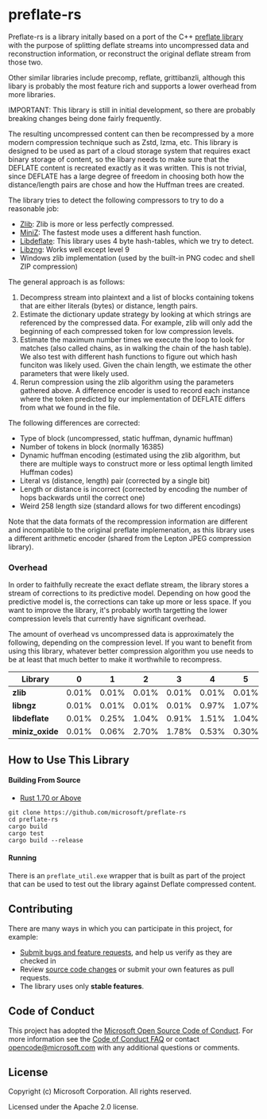 # preflate-rs
Preflate-rs is a library initally based on a port of the C++ [preflate library](https://github.com/deus-libri/preflate/) with the purpose of splitting deflate streams into uncompressed data and reconstruction information, or reconstruct the original deflate stream from those two.

Other similar libraries include precomp, reflate, grittibanzli, although this libary is probably the most feature rich and supports a lower overhead from more libraries.

IMPORTANT: This library is still in initial development, so there are probably breaking changes being done fairly frequently.

The resulting uncompressed content can then be recompressed by a more modern compression technique such as Zstd, lzma, etc. This library is designed to be used as part of a cloud
storage system that requires exact binary storage of content, so the libary needs to make
sure that the DEFLATE content is recreated exactly as it was written. This is not trivial, since
DEFLATE has a large degree of freedom in choosing both how the distance/length pairs are chose
and how the Huffman trees are created.

The library tries to detect the following compressors to try to do a reasonable job:
- [Zlib](https://github.com/madler/zlib): Zlib is more or less perfectly compressed.
- [MiniZ](https://github.com/richgel999/miniz): The fastest mode uses a different hash function.
- [Libdeflate](https://github.com/ebiggers/libdeflate): This library uses 4 byte hash-tables, which we try to detect.
- [Libzng](https://github.com/zlib-ng/zlib-ng): Works well except level 9
- Windows zlib implementation (used by the built-in PNG codec and shell ZIP compression) 

The general approach is as follows:
1. Decompress stream into plaintext and a list of blocks containing tokens that are either literals (bytes) or distance, length pairs.
2. Estimate the dictionary update strategy by looking at which strings are referenced by the compressed data. For example, zlib will only add the beginning of each compressed token for low compression levels.
3. Estimate the maximum number times we execute the loop to look for matches (also called chains, as in walking the chain of the hash table). We also test with different hash functions to figure out which hash funciton was likely used. Given the chain length, we estimate the other parameters that were likely used.
4. Rerun compression using the zlib algorithm using the parameters gathered above. A difference encoder is used to record each instance where the token predicted by our implementation of DEFLATE differs from what we found in the file. 

The following differences are corrected:
- Type of block (uncompressed, static huffman, dynamic huffman)
- Number of tokens in block (normally 16385)
- Dynamic huffman encoding (estimated using the zlib algorithm, but there are multiple ways to construct more or less optimal length limited Huffman codes)
- Literal vs (distance, length) pair (corrected by a single bit)
- Length or distance is incorrect (corrected by encoding the number of hops backwards until the correct one)
- Weird 258 length size (standard allows for two different encodings)

Note that the data formats of the recompression information are different and incompatible to the original preflate implemenation, as this library uses a different arithmetic encoder (shared from the Lepton JPEG compression library).

### Overhead

In order to faithfully recreate the exact deflate stream, the library stores
a stream of corrections to its predictive model. Depending on how good the
predictive model is, the corrections can take up more or less space. If you
want to improve the library, it's probably worth targetting the lower compression
levels that currently have significant overhead.

The amount of overhead vs uncompressed data is approximately the following,
depending on the compression level. If you want to benefit from using this
library, whatever better compression algorithm you use needs to be at least
that much better to make it worthwhile to recompress. 

| Library            | 0      | 1      | 2      | 3      | 4      | 5      | 6      | 7      | 8      | 9     |
|--------------------|--------|--------|--------|--------|--------|--------|--------|--------|--------|--------|
| **zlib**           | 0.01%  | 0.01%  | 0.01%  | 0.01%  | 0.01%  | 0.01%  | 0.01%  | 0.08%  | 0.03%  | 0.01%  |
| **libngz**      | 0.01%  | 0.01%  | 0.01%  | 0.01%  | 0.97%  | 1.07%  | 0.90%  | 0.01%  | 0.01%  | NoCompressionCandidates |
| **libdeflate**     | 0.01%  | 0.25%  | 1.04%  | 0.91%  | 1.51%  | 1.04%  | 0.96%  | 0.87%  | 1.04%  | 1.03%  |
| **miniz_oxide**    | 0.01%  | 0.06%  | 2.70%  | 1.78%  | 0.53%  | 0.30%  | 0.09%  | 0.06%  | 0.08%  | 0.07%  |

## How to Use This Library

#### Building From Source

- [Rust 1.70 or Above](https://www.rust-lang.org/tools/install)

```Shell
git clone https://github.com/microsoft/preflate-rs
cd preflate-rs
cargo build
cargo test
cargo build --release
```

#### Running

There is an `preflate_util.exe` wrapper that is built as part of the project that can be used to
test out the library against Deflate compressed content. 

## Contributing

There are many ways in which you can participate in this project, for example:

* [Submit bugs and feature requests](https://github.com/microsoft/preflate-rs/issues), and help us verify as they are checked in
* Review [source code changes](https://github.com/microsoft/preflate-rs/pulls) or submit your own features as pull requests.
* The library uses only **stable features**. 

## Code of Conduct

This project has adopted the [Microsoft Open Source Code of Conduct](https://opensource.microsoft.com/codeofconduct/). For more information see the [Code of Conduct FAQ](https://opensource.microsoft.com/codeofconduct/faq/) or contact [opencode@microsoft.com](mailto:opencode@microsoft.com) with any additional questions or comments.

## License

Copyright (c) Microsoft Corporation. All rights reserved.

Licensed under the Apache 2.0 license.